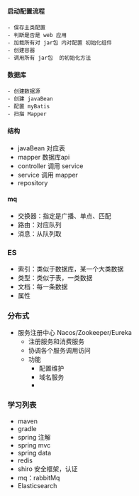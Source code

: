 #### 启动配置流程

    - 保存主类配置
    - 判断是否是 web 应用
    - 加载所有对 jar包 内对配置 初始化组件
    - 创建容器
    - 调用所有 jar包  的初始化方法

#### 数据库

    - 创建数据源
    - 创建 javaBean
    - 配置 myBatis 
    - 扫描 Mapper

#### 结构

- javaBean 对应表
- mapper 数据库api
- controller 调用 service
- service 调用 mapper
- repository

#### mq

- 交换器：指定是广播、单点、匹配
- 路由：对应队列
- 消息：从队列取

### ES

- 索引：类似于数据库，某一个大类数据
- 类型：类似于表，一类数据
- 文档：每一条数据
- 属性

### 分布式

- 服务注册中心 Nacos/Zookeeper/Eureka
    - 注册服务和消费服务
    - 协调各个服务调用访问
    - 功能
      - 配置维护
      - 域名服务
      - 

### 学习列表

- maven
- gradle
- spring 注解
- spring mvc
- spring data
- redis
- shiro 安全框架，认证
- mq：rabbitMq
- Elasticsearch 
















